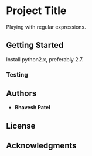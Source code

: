 # Project Title
Playing with regular expressions.

## Getting Started

Install python2.x, preferably 2.7.

### Testing

## Authors

* **Bhavesh Patel**

## License

## Acknowledgments
